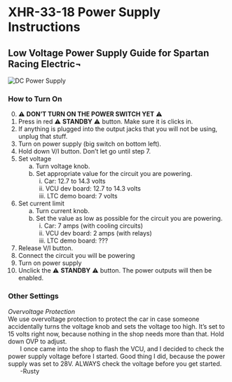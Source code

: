 # XHR-33-18 Power Supply Instructions

## Low Voltage Power Supply Guide for Spartan Racing Electric¬

![DC Power Supply](https://github.com/spartanracingelectric/SRE-2/blob/master/dcpower.jpg)

### How to Turn On  
0.	:warning: **DON’T TURN ON THE POWER SWITCH YET** :warning:   
1.	Press in red :warning: **STANDBY** :warning: button.  Make sure it is clicks in.  
2.	If anything is plugged into the output jacks that you will not be using, unplug that stuff.  
3.	Turn on power supply (big switch on bottom left).  
4.	Hold down V/I button.  Don’t let go until step 7.  
5.	Set voltage  
 &nbsp;&nbsp;&nbsp;&nbsp;&nbsp;&nbsp;a.	Turn voltage knob.  
 &nbsp;&nbsp;&nbsp;&nbsp;&nbsp;&nbsp;b.	Set appropriate value for the circuit you are powering.  
 &nbsp;&nbsp;&nbsp;&nbsp;&nbsp;&nbsp;&nbsp;&nbsp;&nbsp;&nbsp;&nbsp;&nbsp;i.	Car: 12.7 to 14.3 volts  
 &nbsp;&nbsp;&nbsp;&nbsp;&nbsp;&nbsp;&nbsp;&nbsp;&nbsp;&nbsp;&nbsp;&nbsp;ii.	VCU dev board: 12.7 to 14.3 volts  
 &nbsp;&nbsp;&nbsp;&nbsp;&nbsp;&nbsp;&nbsp;&nbsp;&nbsp;&nbsp;&nbsp;&nbsp;iii.	LTC demo board: 7 volts  
6.	Set current limit  
 &nbsp;&nbsp;&nbsp;&nbsp;&nbsp;&nbsp;a.	Turn current knob.  
 &nbsp;&nbsp;&nbsp;&nbsp;&nbsp;&nbsp;b.	Set the value as low as possible for the circuit you are powering.  
 &nbsp;&nbsp;&nbsp;&nbsp;&nbsp;&nbsp;&nbsp;&nbsp;&nbsp;&nbsp;&nbsp;&nbsp;i.	Car: 7 amps (with cooling circuits)  
 &nbsp;&nbsp;&nbsp;&nbsp;&nbsp;&nbsp;&nbsp;&nbsp;&nbsp;&nbsp;&nbsp;&nbsp;ii.	VCU dev board: 2 amps (with relays)  
 &nbsp;&nbsp;&nbsp;&nbsp;&nbsp;&nbsp;&nbsp;&nbsp;&nbsp;&nbsp;&nbsp;&nbsp;iii.	LTC demo board: ???  
7.	Release V/I button.  
8.	Connect the circuit you will be powering  
9.	Turn on power supply  
10.	Unclick the :warning: **STANDBY** :warning: button.  The power outputs will then be enabled.            
              
### Other Settings  
  
*Overvoltage Protection*             
We use overvoltage protection to protect the car in case someone accidentally turns the voltage knob and sets the voltage too high.  It’s set to 15 volts right now, because nothing in the shop needs more than that.  Hold down OVP to adjust.  
&nbsp;&nbsp;&nbsp;&nbsp;&nbsp;&nbsp; I once came into the shop to flash the VCU, and I decided to check the power supply voltage before I started.  Good thing I did, because the power supply was set to 28V.  ALWAYS check the voltage before you get started.    
&nbsp;&nbsp;&nbsp;&nbsp;&nbsp;&nbsp; -Rusty

